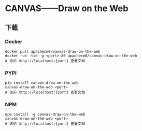 # CANVAS——Draw on the Web

## 下载

### Docker

```
docker pull apachecn0/canvas-draw-on-the-web
docker run -tid -p <port>:80 apachecn0/canvas-draw-on-the-web
# 访问 http://localhost:{port} 查看文档
```

### PYPI

```
pip install canvas-draw-on-the-web
canvas-draw-on-the-web <port>
# 访问 http://localhost:{port} 查看文档
```

### NPM

```
npm install -g canvas-draw-on-the-web
canvas-draw-on-the-web <port>
# 访问 http://localhost:{port} 查看文档
```